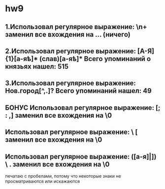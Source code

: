 # hw9
## 1.Использовал регулярное выражение: \n+ заменил все вхождения на ... (ничего)
## 2.Использовал регулярное выражение: [А-Я]{1}[а-яѣ]* (слав)[а-яѣ]* Всего упоминаний о князьях нашел: 515
## 3.Использовал регулярное выражение: Нов.город[^,.]? Всего упоминаний нашел: 49
## БОНУС Использовал регулярное выражение: [; : ,] заменил все вхождения на \0 
## Использовал регулярное выражение: \ [ заменил все вхождения на \0
## Использовал регулярное выражение: ([а-я]|]) \ .  заменил все вхождения на \0
печатаю с пробелами, потому что некоторые знаки не просматриваются или искажаются


